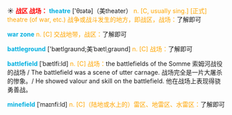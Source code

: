 ☀ <font color="red">**战区 战场：**</font>
<font color="sky blue">**theatre**</font> ['θɪətə]（美theater）
<font color="orange">n. [C, usually sing.] [正式] theatre (of war, etc.) 战争或战斗发生的地方，即战区，战场：</font>了解即可
           
<font color="sky blue">**war zone**</font>
<font color="orange">n. [C] 交战地带，战区：</font>了解即可

<font color="sky blue">**battleground**</font> ['bætlɡraʊnd;美ˈbætlˌɡraʊnd]
<font color="orange">n. [C] 战场：</font>了解即可

<font color="sky blue">**battlefield**</font> [ˈbætlfi:ld]
<font color="orange">n. [C] 战场：</font>the battlefields of the Somme 索姆河战役的战场 / The battlefield was a scene of utter carnage. 战场完全是一片大屠杀的惨象。/ He showed valour and skill on the battlefield. 他在战场上表现得骁勇善战。

<font color="sky blue">**minefield**</font> [ˈmaɪnfi:ld]
<font color="orange">n. [C]（陆地或水上的）雷区、地雷区、水雷区：</font>了解即可


